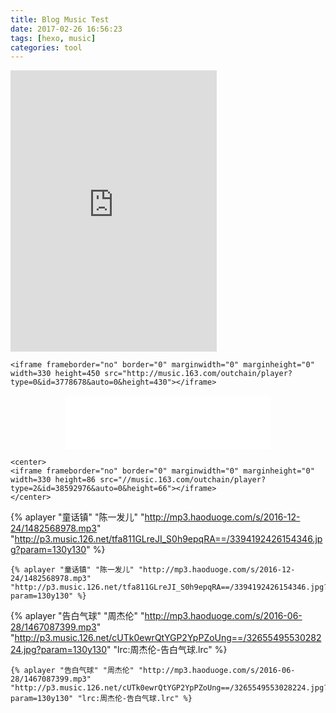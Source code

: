 ```yaml
---
title: Blog Music Test
date: 2017-02-26 16:56:23
tags: [hexo, music]
categories: tool
---
```


<iframe frameborder="no" border="0" marginwidth="0" marginheight="0" width=330 height=450 src="http://music.163.com/outchain/player?type=0&id=3778678&auto=0&height=430"></iframe>

<!--more-->

```
<iframe frameborder="no" border="0" marginwidth="0" marginheight="0" width=330 height=450 src="http://music.163.com/outchain/player?type=0&id=3778678&auto=0&height=430"></iframe>
```

<center>
<iframe frameborder="no" border="0" marginwidth="0" marginheight="0" width=330 height=86 src="//music.163.com/outchain/player?type=2&id=38592976&auto=0&height=66"></iframe>
</center>

```
<center>
<iframe frameborder="no" border="0" marginwidth="0" marginheight="0" width=330 height=86 src="//music.163.com/outchain/player?type=2&id=38592976&auto=0&height=66"></iframe>
</center>
```

{% aplayer "童话镇" "陈一发儿" "http://mp3.haoduoge.com/s/2016-12-24/1482568978.mp3" "http://p3.music.126.net/tfa811GLreJI_S0h9epqRA==/3394192426154346.jpg?param=130y130" %}

```
{% aplayer "童话镇" "陈一发儿" "http://mp3.haoduoge.com/s/2016-12-24/1482568978.mp3" "http://p3.music.126.net/tfa811GLreJI_S0h9epqRA==/3394192426154346.jpg?param=130y130" %}
```

{% aplayer "告白气球" "周杰伦" "http://mp3.haoduoge.com/s/2016-06-28/1467087399.mp3" "http://p3.music.126.net/cUTk0ewrQtYGP2YpPZoUng==/3265549553028224.jpg?param=130y130" "lrc:周杰伦-告白气球.lrc" %}

```
{% aplayer "告白气球" "周杰伦" "http://mp3.haoduoge.com/s/2016-06-28/1467087399.mp3" "http://p3.music.126.net/cUTk0ewrQtYGP2YpPZoUng==/3265549553028224.jpg?param=130y130" "lrc:周杰伦-告白气球.lrc" %}
```
